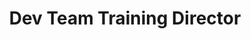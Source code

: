 ---
name: Ellie Cheng
group: dev board
title: Dev Team Training Director
img: echeng.jpeg
graduating_year: 2022
github: ellieyhcheng
pronouns: she/her
email: ellieyhc@gmail.com
links: 
  - name: "Personal Website"
    href: https://ellieyhcheng.github.io/

positions:
  - year: 2021-2022
    title: Dev Team Training Director
---